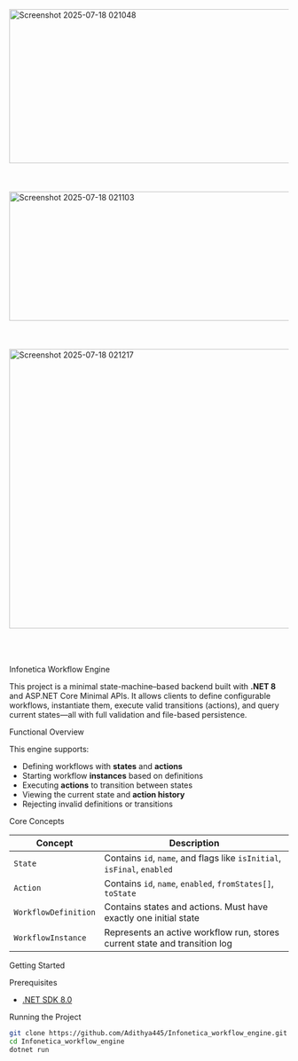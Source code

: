 
<img width="1287" height="278" alt="Screenshot 2025-07-18 021048" src="https://github.com/user-attachments/assets/73c44f9a-d1a3-451a-8d34-289a740da2e6" />

</br>
</br>
</br>
</br>

<img width="590" height="233" alt="Screenshot 2025-07-18 021103" src="https://github.com/user-attachments/assets/701db7b1-da5c-4fe0-bf6c-dd83364758e4" />

</br>
</br>
</br>
</br>

<img width="645" height="504" alt="Screenshot 2025-07-18 021217" src="https://github.com/user-attachments/assets/9467f4a9-bbcc-4e57-a4e0-f0890aa78a51" />
</br>
</br>
</br>
</br>

 Infonetica Workflow Engine

This project is a minimal state-machine–based backend built with **.NET 8** and ASP.NET Core Minimal APIs. It allows clients to define configurable workflows, instantiate them, execute valid transitions (actions), and query current states—all with full validation and file-based persistence.

 Functional Overview

This engine supports:

- Defining workflows with **states** and **actions**
- Starting workflow **instances** based on definitions
- Executing **actions** to transition between states
- Viewing the current state and **action history**
- Rejecting invalid definitions or transitions

 Core Concepts

| Concept            | Description                                                                 |
|--------------------|-----------------------------------------------------------------------------|
| `State`            | Contains `id`, `name`, and flags like `isInitial`, `isFinal`, `enabled`     |
| `Action`           | Contains `id`, `name`, `enabled`, `fromStates[]`, `toState`                 |
| `WorkflowDefinition` | Contains states and actions. Must have exactly one initial state          |
| `WorkflowInstance` | Represents an active workflow run, stores current state and transition log  |

 Getting Started

 Prerequisites

- [.NET SDK 8.0](https://dotnet.microsoft.com/en-us/download)

Running the Project

```bash
git clone https://github.com/Adithya445/Infonetica_workflow_engine.git
cd Infonetica_workflow_engine
dotnet run


